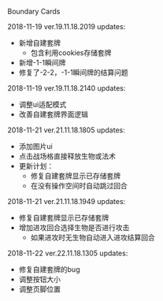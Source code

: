Boundary Cards

2018-11-19 ver.19.11.18.2019 updates:
* 新增自建套牌
	* 包含利用cookies存储套牌
* 新增-1-1瞬间牌
* 修复了-2-2，-1-1瞬间牌的结算问题

2018-11-19 ver.19.11.18.2140 updates:
* 调整ui适配模式
* 改善自建套牌界面逻辑

2018-11-21 ver.21.11.18.1805 updates:
* 添加图片ui
* 点击战场格直接释放生物或法术
* 更新计划：
	* 修复自建套牌显示已存储套牌
	* 在没有操作空间时自动跳过回合
	
2018-11-21 ver.21.11.18.1949 updates:
* 修复自建套牌显示已存储套牌
* 增加进攻回合选择生物是否进行攻击
	* 如果进攻时无生物自动进入进攻结算回合
	
2018-11-22 ver.22.11.18.1305 updates:
* 修复自建套牌的bug
* 调整按钮大小
* 调整页脚位置